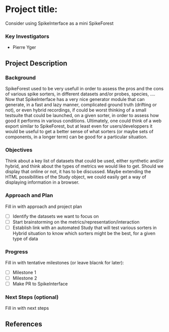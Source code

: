# Project title:

Consider using SpikeInterface as a mini SpikeForest

### Key Investigators

* Pierre Yger

## Project Description

### Background

SpikeForest used to be very usefull in order to assess the pros and the cons of various spike sorters, in different datasets and/or probes, species, .... Now that SpikeInterface has a very nice generator module that can generate, in a fast and lazy manner, complicated ground truth (drifting or not), or even hybrid recordings, if could be worst thinking of a small testsuite that could be launched, on a given sorter, in order to assess how good it performs in various conditions. Ultimately, one could think of a web export similar to SpikeForest, but at least even for users/developpers it would be useful to get a better sense of what sorters (or maybe sets of components, in a longer term) can be good for a particular situation.

### Objectives

Think about a key list of datasets that could be used, either synthetic and/or hybrid, and think about the types of metrics we would like to get. Should we display that online or not, it has to be discussed. Maybe extending the HTML possibilities of the Study object, we could easily get a way of displaying information in a browser.

### Approach and Plan

Fill in with approach and project plan

 * [ ] Identify the datasets we want to focus on
 * [ ] Start brainstorming on the metrics/representation/interaction
 * [ ] Establish link with an automated Study that will test various sorters in Hybrid situation to know which sorters might be the best, for a given type of data

### Progress

Fill in with tentative milestones (or leave blacnk for later):

 * [ ] Milestone 1
 * [ ] Milestone 2
 * [ ] Make PR to SpikeInterface

### Next Steps (optional)

Fill in with next steps

## References

[^1]: SpikeForest (https://elifesciences.org/articles/55167)

